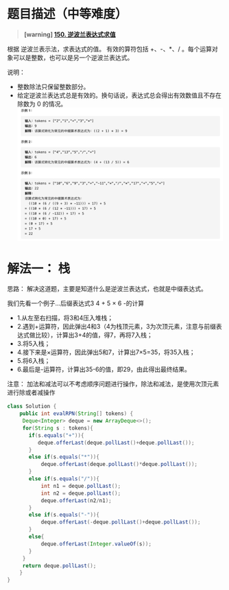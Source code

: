 #  **题目描述（中等难度）**

> **[warning] [150. 逆波兰表达式求值](https://leetcode-cn.com/problems/evaluate-reverse-polish-notation/)**

根据 逆波兰表示法，求表达式的值。
有效的算符包括 +、-、*、/ 。每个运算对象可以是整数，也可以是另一个逆波兰表达式。

说明：
- 整数除法只保留整数部分。
- 给定逆波兰表达式总是有效的。换句话说，表达式总会得出有效数值且不存在除数为 0 的情况。
![](https://github.com/gaohueric/blogpicture/raw/master/%E6%88%AA%E5%B1%8F2021-05-05%2020.31.27.png)

# 解法一： 栈

思路： 解决这道题，主要是知道什么是逆波兰表达式，也就是中缀表达式。

我们先看一个例子...后缀表达式3 4 + 5 × 6 -的计算

- 1.从左至右扫描，将3和4压入堆栈；
- 2.遇到+运算符，因此弹出4和3（4为栈顶元素，3为次顶元素，注意与前缀表达式做比较），计算出3+4的值，得7，再将7入栈；
- 3.将5入栈；
- 4.接下来是×运算符，因此弹出5和7，计算出7×5=35，将35入栈；
- 5.将6入栈；
- 6.最后是-运算符，计算出35-6的值，即29，由此得出最终结果。

注意： 加法和减法可以不考虑顺序问题进行操作，除法和减法，是使用次顶元素进行除或者减操作

```java
class Solution {
    public int evalRPN(String[] tokens) {
     Deque<Integer> deque = new ArrayDeque<>();
     for(String s : tokens){
       if(s.equals("+")){
          deque.offerLast(deque.pollLast()+deque.pollLast());
       }
       else if(s.equals("*")){
           deque.offerLast(deque.pollLast()*deque.pollLast());
       }
       else if(s.equals("/")){
           int n1 = deque.pollLast();
           int n2 = deque.pollLast();
           deque.offerLast(n2/n1);
       }
       else if(s.equals("-")){
           deque.offerLast(-deque.pollLast()+deque.pollLast());
       }
       else{
           deque.offerLast(Integer.valueOf(s));
       }
     }
     return deque.pollLast();
    }
}
```
